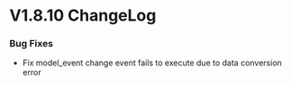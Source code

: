 # V1.8.10 ChangeLog

### Bug Fixes
* Fix model_event change event fails to execute due to data conversion error